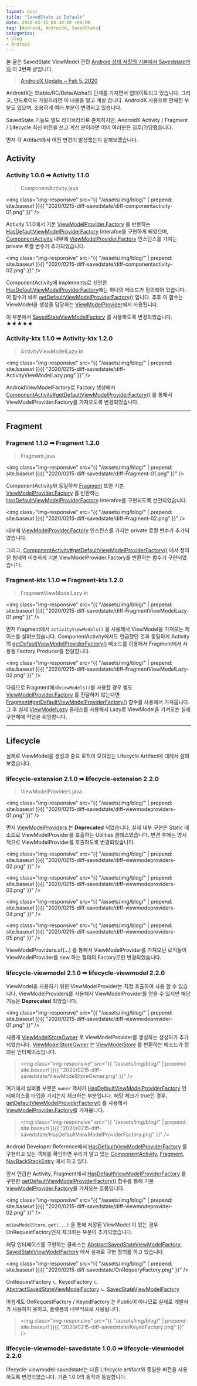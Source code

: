 ```yaml
---
layout: post
title: "SavedState is Default"
date: 2020-02-16 08:30:00 +09:00
tag: [Android, AndroidX, SavedState]
categories:
- blog
- Android
---
```


본 글은 SavedState ViewModel 관련 [Android 상태 저장의 기본에서 Savedstate까지](http://pluu.github.io/blog/android/2020/02/10/saved-state/) 
의 2번째 글입니다.

> [AndroidX Update ~ Feb 5, 2020](https://developer.android.com/jetpack/androidx/versions/all-channel?hl=en#february_5_2020)

<!--more-->

AndroidX는 Stable/RC/Beta/Alpha의 단계를 가지면서 업데이트되고 있습니다. 그리고, 안드로이드 개발자라면 이 내용을 알고 계실 겁니다. AndroidX 사용으로 편해진 부분도 있으며, 조용하게 여러 부분이 변경되고 있습니다.

SavedState 기능도 별도 라이브러리로 존재하지만, AndroidX Activity / Fragment / Lifecycle 최신 버전을 쓰고 계신 분이라면 이미 여러분은 침투(?)당했습니다.

먼저 각 Artifact에서 어떤 변경이 발생했는지 살펴보겠습니다.

## Activity

### Activity 1.0.0 ➡ Activity 1.1.0

>  ComponentActivity.java

<img class="img-responsive" src="{{ "/assets/img/blog/" | prepend: site.baseurl }}{{ "2020/0215-diff-savedstate/diff-componentactivity-01.png" }}" /> 

Activity 1.1.0에서 기본 [ViewModelProvider.Factory](https://developer.android.com/reference/androidx/lifecycle/ViewModelProvider.Factory.html) 를 반환하는  [HasDefaultViewModelProviderFactory](https://developer.android.com/reference/androidx/lifecycle/HasDefaultViewModelProviderFactory) Interafce를 구현하게 되었으며, [ComponentActivity](https://developer.android.com/reference/androidx/activity/ComponentActivity.html) 내부에  [ViewModelProvider.Factory](https://developer.android.com/reference/androidx/lifecycle/ViewModelProvider.Factory.html) 인스턴스를 가지는 private 로컬 변수가 추가되었습니다.

<img class="img-responsive" src="{{ "/assets/img/blog/" | prepend: site.baseurl }}{{ "2020/0215-diff-savedstate/diff-componentactivity-02.png" }}" /> 

ComponentActivity에 implements로 선언한 [HasDefaultViewModelProviderFactory](https://developer.android.com/reference/androidx/lifecycle/HasDefaultViewModelProviderFactory.html)에는 하나의 메소드가 정의되어 있습니다. 이 함수가 바로 [getDefaultViewModelProviderFactory()](https://developer.android.com/reference/androidx/lifecycle/HasDefaultViewModelProviderFactory.html#getDefaultViewModelProviderFactory()) 입니다. 추후 이 함수는 ViewModel을 생성을 담당하는 [ViewModelProvider](https://developer.android.com/reference/androidx/lifecycle/ViewModelProvider.html)에서 사용됩니다.

이 부분에서 [SavedStateViewModelFactory](https://developer.android.com/reference/androidx/lifecycle/SavedStateViewModelFactory) 를 사용하도록 변경되었습니다. ★★★★★

### Activity-ktx 1.1.0 ➡ Activity-ktx 1.2.0

>  ActivityViewModelLazy.kt

<img class="img-responsive" src="{{ "/assets/img/blog/" | prepend: site.baseurl }}{{ "2020/0215-diff-savedstate/diff-ActivityViewModelLazy.png" }}" /> 

AndroidViewModelFactory로 Factory 생성에서 [ComponentActivity#getDefaultViewModelProviderFactory()](https://developer.android.com/reference/androidx/activity/ComponentActivity.html#getDefaultViewModelProviderFactory()) 를 통해서 ViewModelProvider.Factory를 가져오도록 변경되었습니다.

------

## Fragment

### Fragment 1.1.0 ➡ Fragment 1.2.0

> Fragment.java

<img class="img-responsive" src="{{ "/assets/img/blog/" | prepend: site.baseurl }}{{ "2020/0215-diff-savedstate/diff-Fragment-01.png" }}" /> 

ComponentActivity와 동일하게 [Fragment](https://developer.android.com/reference/androidx/fragment/app/Fragment.html) 또한 기본 [ViewModelProvider.Factory](https://developer.android.com/reference/androidx/lifecycle/ViewModelProvider.Factory.html) 를 반환하는  [HasDefaultViewModelProviderFactory](https://developer.android.com/reference/androidx/lifecycle/HasDefaultViewModelProviderFactory) Interafce를 구현되도록 선언되었습니다.

<img class="img-responsive" src="{{ "/assets/img/blog/" | prepend: site.baseurl }}{{ "2020/0215-diff-savedstate/diff-Fragment-02.png" }}" /> 

내부에  [ViewModelProvider.Factory](https://developer.android.com/reference/androidx/lifecycle/ViewModelProvider.Factory.html) 인스턴스를 가지는 private 로컬 변수가 추가되었습니다.

그리고, [ComponentActivity#getDefaultViewModelProviderFactory()](https://developer.android.com/reference/androidx/activity/ComponentActivity.html#getDefaultViewModelProviderFactory()) 에서 정의된 형태와 비슷하게 기본 ViewModelProvider.Factory를 반환하는 함수가 구현되었습니다.

### Fragment-ktx 1.1.0 ➡ Fragment-ktx 1.2.0

> FragmentViewModelLazy.kt

<img class="img-responsive" src="{{ "/assets/img/blog/" | prepend: site.baseurl }}{{ "2020/0215-diff-savedstate/diff-FragmentViewModelLazy-01.png" }}" />

먼저 Fragment에서 `activityViewModels()` 을 사용해서 ViewModel을 가져오는 케이스를 살펴보겠습니다. ComponentActivity에서도 언급했던 것과 동일하게 Activity의 [getDefaultViewModelProviderFactory()](https://developer.android.com/reference/androidx/lifecycle/HasDefaultViewModelProviderFactory.html#getDefaultViewModelProviderFactory()) 메소드를 이용해서 Fragment에서 사용될 Factory Producer를 전달합니다.

<img class="img-responsive" src="{{ "/assets/img/blog/" | prepend: site.baseurl }}{{ "2020/0215-diff-savedstate/diff-FragmentViewModelLazy-02.png" }}" />

다음으로 Fragment에서`viewModels()`를 사용할 경우 별도 [ViewModelProvider.Factory](https://developer.android.com/reference/androidx/lifecycle/ViewModelProvider.Factory.html) 를 전달하지 않는다면 [Fragment#getDefaultViewModelProviderFactory()](https://developer.android.com/reference/androidx/fragment/app/Fragment.html?hl=en#getDefaultViewModelProviderFactory()) 함수를 사용해서 가져옵니다. 그 후 실제 [ViewModelLazy](https://developer.android.com/reference/kotlin/androidx/lifecycle/ViewModelLazy) 클래스를 사용해서 Lazy로 ViewModel을 가져오는 실제 구현체에 작업을 위임합니다.

------

## Lifecycle

실제로 ViewModel을 생성과 중요 로직이 모여있는 Lifecycle Artifact에 대해서 살펴보겠습니다.

### lifecycle-extension 2.1.0 ➡ lifecycle-extension 2.2.0

> ViewModelProviders.java

<img class="img-responsive" src="{{ "/assets/img/blog/" | prepend: site.baseurl }}{{ "2020/0215-diff-savedstate/diff-viewmodeproviders-01.png" }}" />

먼저 [ViewModelProviders](https://developer.android.com/reference/androidx/lifecycle/ViewModelProviders) 는 **Deprecated** 되었습니다. 실제 내부 구현은 Static 메소드로  ViewModelProvider를 호출하는 Utilities 클래스였습니다. 변경 후에는 명시적으로 ViewModelProvider를 호출하도록 변경되었습니다.

<img class="img-responsive" src="{{ "/assets/img/blog/" | prepend: site.baseurl }}{{ "2020/0215-diff-savedstate/diff-viewmodeproviders-02.png" }}" />

<img class="img-responsive" src="{{ "/assets/img/blog/" | prepend: site.baseurl }}{{ "2020/0215-diff-savedstate/diff-viewmodeproviders-03.png" }}" />

<img class="img-responsive" src="{{ "/assets/img/blog/" | prepend: site.baseurl }}{{ "2020/0215-diff-savedstate/diff-viewmodeproviders-04.png" }}" />

<img class="img-responsive" src="{{ "/assets/img/blog/" | prepend: site.baseurl }}{{ "2020/0215-diff-savedstate/diff-viewmodeproviders-05.png" }}" />

ViewModelProviders.of(...) 를 통해서 ViewModelProvider를 가져오던 로직들이 ViewModelProvider를 new 하는 형태의 Factory로만 변경되었습니다.

### lifecycle-viewmodel 2.1.0 ➡ lifecycle-viewmodel 2.2.0

ViewModel을 사용하기 위한 ViewModelProvider는 직접 호출하여 사용 할 수 있습니다. ViewModelProviders를 사용해서 ViewModelProvider를 얻을 수 있지만 해당 기능은 **Deprecated** 되었습니다.

<img class="img-responsive" src="{{ "/assets/img/blog/" | prepend: site.baseurl }}{{ "2020/0215-diff-savedstate/diff-viewmodeprovider-01.png" }}" />

새롭게 [ViewModelStoreOwner](https://developer.android.com/reference/androidx/lifecycle/ViewModelStoreOwner.html) 로 ViewModelProvider를 생성하는 생성자가 추가되었습니다. [ViewModelStoreOwner](https://developer.android.com/reference/androidx/lifecycle/ViewModelStoreOwner.html) 는 [ViewModelStore](https://developer.android.com/reference/androidx/lifecycle/ViewModelStore.html) 를 반환하는 메소드가 정의된 인터페이스입니다. 

> <img class="img-responsive" src="{{ "/assets/img/blog/" | prepend: site.baseurl }}{{ "2020/0215-diff-savedstate/ViewModelStoreOwner.png" }}" />

여기에서 살펴볼 부분은 `owner` 객체가 [HasDefaultViewModelProviderFactory](https://developer.android.com/reference/androidx/lifecycle/HasDefaultViewModelProviderFactory) 인터페이스를 타입을 가지는지 체크하는 부분입니다. 해당 체크가 true인 경우, [getDefaultViewModelProviderFactory()](https://developer.android.com/reference/androidx/lifecycle/HasDefaultViewModelProviderFactory.html#getDefaultViewModelProviderFactory()) 를 사용해서 [ViewModelProvider.Factory](https://developer.android.com/reference/androidx/lifecycle/ViewModelProvider.Factory.html)를 가져옵니다.

> <img class="img-responsive" src="{{ "/assets/img/blog/" | prepend: site.baseurl }}{{ "2020/0215-diff-savedstate/HasDefaultViewModelProviderFactory.png" }}" />

Android Developer Reference에서 [HasDefaultViewModelProviderFactory](https://developer.android.com/reference/androidx/lifecycle/HasDefaultViewModelProviderFactory) 를 구현하고 있는 객체를 확인하면 우리가 알고 있는 [ComponentActivity](https://developer.android.com/reference/kotlin/androidx/activity/ComponentActivity.html), [Fragment](https://developer.android.com/reference/kotlin/androidx/fragment/app/Fragment.html), [NavBackStackEntry](https://developer.android.com/reference/kotlin/androidx/navigation/NavBackStackEntry.html) 에서 하고 있다.

앞서 언급한 Activity, Fragment에서 [HasDefaultViewModelProviderFactory](https://developer.android.com/reference/androidx/lifecycle/HasDefaultViewModelProviderFactory) 를 구현한 [getDefaultViewModelProviderFactory()](https://developer.android.com/reference/androidx/lifecycle/HasDefaultViewModelProviderFactory.html#getDefaultViewModelProviderFactory()) 함수를 통해 기본 [ViewModelProvider.Factory](https://developer.android.com/reference/androidx/lifecycle/ViewModelProvider.Factory.html)를 가져오는 흐름입니다.

<img class="img-responsive" src="{{ "/assets/img/blog/" | prepend: site.baseurl }}{{ "2020/0215-diff-savedstate/diff-viewmodeprovider-02.png" }}" />

`mViewModelStore.get(...)` 을 통해 저장된 ViewModel 이 있는 경우 OnRequestFactory인지 체크하는 부분이 추가되었습니다.

해당 인터페이스를 구현하는 클래스는 [AbstractSavedStateViewModelFactory](https://developer.android.com/reference/androidx/lifecycle/AbstractSavedStateViewModelFactory), [SavedStateViewModelFactory](https://developer.android.com/reference/androidx/lifecycle/SavedStateViewModelFactory) 에서 실제로 구현 정의를 하고 있습니다.

<img class="img-responsive" src="{{ "/assets/img/blog/" | prepend: site.baseurl }}{{ "2020/0215-diff-savedstate/OnRequeryFactory.png" }}" />

OnRequestFactory
  ㄴ KeyedFactory
        ㄴ [AbstractSavedStateViewModelFactory](https://developer.android.com/reference/androidx/lifecycle/AbstractSavedStateViewModelFactory)
        ㄴ [SavedStateViewModelFactory](https://developer.android.com/reference/androidx/lifecycle/SavedStateViewModelFactory)

아쉽게도 OnRequestFactory / KeyedFactory 는 Public이 아니므로 실제로 개발자가 사용하지 못하고, 플랫폼의 내부적으로 사용됩니다.

> <img class="img-responsive" src="{{ "/assets/img/blog/" | prepend: site.baseurl }}{{ "2020/0215-diff-savedstate/KeyedFactory.png" }}" />

### lifecycle-viewmodel-savedstate 1.0.0 ➡ lifecycle-viewmodel 2.2.0

lifecycle-viewmodel-savedstate는 다른 Lifecycle artifact와 동일한 버전을 사용하도록 변경되었습니다. 기존 1.0.0의 동작과 동일합니다.